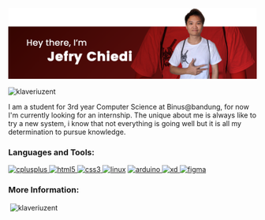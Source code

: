 ![](https://raw.githubusercontent.com/klaveriuzent/klaveriuzent/main/img/header.png)
<p align="left"> <img src="https://komarev.com/ghpvc/?username=klaveriuzent&label=Profile%20Views&color=8a0000&style=flat" alt="klaveriuzent" /> </p>

I am a student for 3rd year Computer Science at Binus@bandung, for now I'm currently looking for an internship. The unique about me is always like to try a new system, i know that not everything is going well but it is all my determination to pursue knowledge.

<h3 align="left">Languages and Tools:</h3>
<p align="left">
  <a href="https://www.w3schools.com/cpp/" target="_blank"> <img src="https://devicons.github.io/devicon/devicon.git/icons/cplusplus/cplusplus-original.svg" alt="cplusplus" width="40" height="40"/> </a>
  <a href="https://www.w3.org/html/" target="_blank"> <img src="https://devicons.github.io/devicon/devicon.git/icons/html5/html5-original-wordmark.svg" alt="html5" width="40" height="40"/> </a>
  <a href="https://www.w3schools.com/css/" target="_blank"> <img src="https://devicons.github.io/devicon/devicon.git/icons/css3/css3-original-wordmark.svg" alt="css3" width="40" height="40"/> </a>
  <a href="https://www.linux.org/" target="_blank"> <img src="https://devicons.github.io/devicon/devicon.git/icons/linux/linux-original.svg" alt="linux" width="40" height="40"/></a>
  <a href="https://www.arduino.cc/" target="_blank"> <img src="https://cdn.worldvectorlogo.com/logos/arduino-1.svg" alt="arduino" width="40" height="40"/> </a>
  <a href="https://www.adobe.com/products/xd.html" target="_blank"> <img src="https://cdn.worldvectorlogo.com/logos/adobe-xd.svg" alt="xd" width="40" height="40"/> </a>
  <a href="https://www.figma.com/" target="_blank"> <img src="https://www.vectorlogo.zone/logos/figma/figma-icon.svg" alt="figma" width="40" height="40"/> </a>
</p>

<h3 align="left">More Information:</h3>
<p>&nbsp;<img align="center" src="https://github-readme-stats.vercel.app/api?username=klaveriuzent&show_icons=true&theme=dark&title_color=ffffff&text_color=ffffff&bg_color=280000&locale=en" alt="klaveriuzent" /></p>
